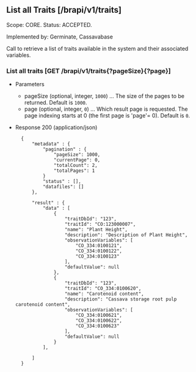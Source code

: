 ## List all Traits [/brapi/v1/traits]
Scope: CORE.
Status: ACCEPTED.

Implemented by: Germinate, Cassavabase

Call to retrieve a list of traits available in the system and their associated variables.

### List all traits [GET /brapi/v1/traits{?pageSize}{?page}]
+ Parameters
    + pageSize (optional, integer, `1000`) ... The size of the pages to be returned. Default is `1000`.
    + page (optional, integer, `0`) ... Which result page is requested. The page indexing starts at 0 (the first page is 'page'= 0). Default is `0`.

+ Response 200 (application/json)
    
        {
            "metadata" : {
                "pagination" : {    
                    "pageSize": 1000, 
                    "currentPage": 0, 
                    "totalCount": 2, 
                    "totalPages": 1 
                }
                "status" : [],
                "datafiles": []
            },
        
            "result" : {
                "data" : [
                    {
                        "traitDbId": "123",
                        "traitId": "CO:123000007",
                        "name": "Plant Height",
                        "description": "Description of Plant Height",
                        "observationVariables": [
                            "CO_334:0100121", 
                            "CO_334:0100122", 
                            "CO_334:0100123" 
                        ],
                        "defaultValue": null
                    },
                    {
                        "traitDbId": "123",
                        "traitId": "CO_334:0100620",
                        "name": "Carotenoid content",
                        "description": "Cassava storage root pulp carotenoid content",
                        "observationVariables": [
                            "CO_334:0100621", 
                            "CO_334:0100622", 
                            "CO_334:0100623" 
                        ],
                        "defaultValue": null
                    }
                ],

            ]
        }

